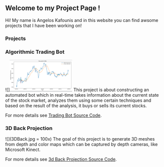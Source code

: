 ## Welcome to my Project Page !

Hi! My name is Angelos Kafounis and in this website you can find awsome projects that I have been working on!

### Projects

### Algorithmic Trading Bot
![]<img src="AmazonMockTrading.png" width="200">
This project is about constructing an automated bot which in real-time takes information about the current state of the stock market, analyzes them using some certain techniques and based on the result of the analysis, it buys or sells its current stocks. 

For more details see [Trading Bot Source Code](https://akafounis.github.io/Algo-Trading-Bot/).

### 3D Back Projection
![](3DBack.jpg = 100x)
The goal of this project is to generate 3D meshes from depth and color maps which can be captured by depth cameras, like Microsoft Kinect.

For more details see [3d Back Projection Source Code](https://akafounis.github.io/Algo-Trading-Bot/).


